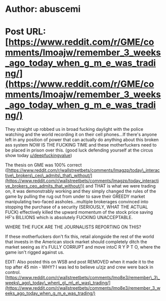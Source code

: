 # Author: abuscemi
# Post URL: [https://www.reddit.com/r/GME/comments/lmoajw/remember_3_weeks_ago_today_when_g_m_e_was_trading/](https://www.reddit.com/r/GME/comments/lmoajw/remember_3_weeks_ago_today_when_g_m_e_was_trading/)


They straight up robbed us in broad fucking daylight with the police watching and the world recording it on their cell phones...If there's anyone left in any position of power that can actually do anything about this broken ass system NOW IS THE FUCKING TIME and these motherfuckers need to be placed in prison over this. (good luck defending yourself at the circus show today [u/deepfuckingvalue](https://www.reddit.com/u/deepfuckingvalue/))

The thesis on GME was 100% correct ([https://www.reddit.com/r/wallstreetbets/comments/lmagzp/today\_interactive\_brokers\_ceo\_admits\_that\_without/](https://www.reddit.com/r/wallstreetbets/comments/lmagzp/today_interactive_brokers_ceo_admits_that_without/)) and THAT is what we were trading on, it was demonstrably working and they simply changed the rules of the game by pulling the rug out from under to save their GREEDY market manipulating two-faced assholes...multiple brokerages convinced into stopping the purchase of a security (SERIOUSLY, WHAT THE ACTUAL FUCK) effectively killed the upward momentum of the stock price saving HF's BILLIONS which is absolutely FUCKING UNACCEPTABLE.

WHERE THE FUCK ARE THE JOURNALISTS REPORTING ON THIS?

If these motherfuckers don't fix this, retail alongside the rest of the world that invests in the American stock market should completely ditch the market seeing as it's FULLY CORRUPT and move intoC R Y P T O, where the game isn't rigged against us.  


EDIT: Also posted this on WSB and post REMOVED when it made it to the top after 45 min - WHY? I was led to believe u/zjz and crew were back in control. [https://www.reddit.com/r/wallstreetbets/comments/lmo8e3/remember\_3\_weeks\_ago\_today\_when\_g\_m\_e\_was\_trading/](https://www.reddit.com/r/wallstreetbets/comments/lmo8e3/remember_3_weeks_ago_today_when_g_m_e_was_trading/)